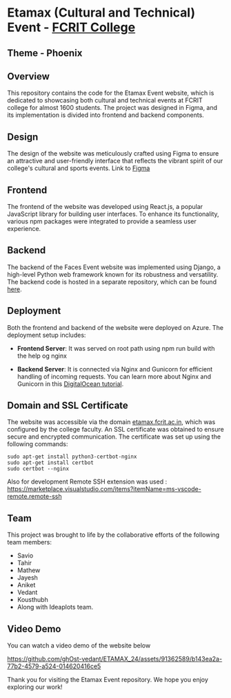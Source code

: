 # Etamax (Cultural and Technical) Event - [FCRIT College](https://fcrit.ac.in/)
## Theme - Phoenix
## Overview
This repository contains the code for the Etamax Event website, which is dedicated to showcasing both cultural and technical events at FCRIT college for almost 1600 students. The project was designed in Figma, and its implementation is divided into frontend and backend components.

## Design
The design of the website was meticulously crafted using Figma to ensure an attractive and user-friendly interface that reflects the vibrant spirit of our college's cultural and sports events. Link to [Figma](https://www.figma.com/file/5MdKRb0CWvn4rl3jQPPPEd/ETAMAX-24-(Copy)?type=design&node-id=125%3A77&mode=design&t=RoOBiNdkCFBiKQqF-1)

## Frontend
The frontend of the website was developed using React.js, a popular JavaScript library for building user interfaces. To enhance its functionality, various npm packages were integrated to provide a seamless user experience.

## Backend
The backend of the Faces Event website was implemented using Django, a high-level Python web framework known for its robustness and versatility. The backend code is hosted in a separate repository, which can be found [here](https://github.com/Supermathew/ETAMAX2024BACK).


## Deployment
Both the frontend and backend of the website were deployed on Azure. The deployment setup includes:

- **Frontend Server**: It was served on root path using npm run build with the help og nginx

- **Backend Server**: It is connected via Nginx and Gunicorn for efficient handling of incoming requests. You can learn more about Nginx and Gunicorn in this [DigitalOcean tutorial](https://www.digitalocean.com/community/tutorials/how-to-set-up-django-with-postgres-nginx-and-gunicorn-on-ubuntu-22-04).

## Domain and SSL Certificate
The website was accessible via the domain [etamax.fcrit.ac.in](https://etamax.fcrit.ac.in), which was configured by the college faculty. An SSL certificate was obtained to ensure secure and encrypted communication. The certificate was set up using the following commands:

```shell
sudo apt-get install python3-certbot-nginx
sudo apt-get install certbot
sudo certbot --nginx
```
Also for development Remote SSH extension was used : https://marketplace.visualstudio.com/items?itemName=ms-vscode-remote.remote-ssh

## Team
This project was brought to life by the collaborative efforts of the following team members:
- Savio
- Tahir
- Mathew
- Jayesh
- Aniket
- Vedant
- Kousthubh
- Along with Ideaplots team.

## Video Demo
You can watch a video demo of the website below



https://github.com/ghOst-vedant/ETAMAX_24/assets/91362589/b143ea2a-77b2-4579-a524-014620416ce5




Thank you for visiting the Etamax Event repository. We hope you enjoy exploring our work!
